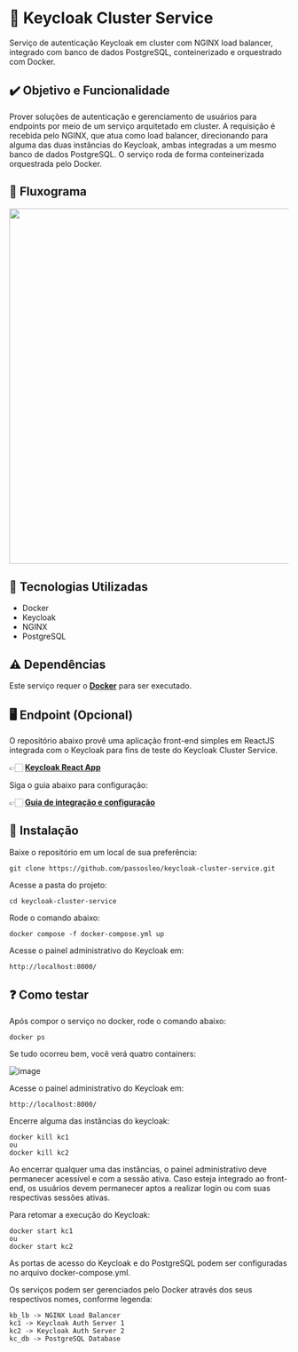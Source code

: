 # 🔑 Keycloak Cluster Service

Serviço de autenticação Keycloak em cluster com NGINX load balancer, integrado com banco de dados PostgreSQL, conteinerizado e orquestrado com Docker.


## ✔️ Objetivo e Funcionalidade

Prover soluções de autenticação e gerenciamento de usuários para endpoints por meio de um serviço arquitetado em cluster. A requisição é recebida pelo NGINX, que atua como load balancer, direcionando para alguma das duas instâncias do Keycloak, ambas integradas a um mesmo banco de dados PostgreSQL. O serviço roda de forma conteinerizada orquestrada pelo Docker.

## 🔁 Fluxograma

<img  width="640" src="https://user-images.githubusercontent.com/90735184/158608991-10152f05-e6af-4f9e-b3d8-7e485b406908.png">


## 🚀 Tecnologias Utilizadas

* Docker
* Keycloak
* NGINX
* PostgreSQL

## ⚠️ Dependências

Este serviço requer o **[Docker](https://www.docker.com/)** para ser executado.


## 🖥️ Endpoint (Opcional)

O repositório abaixo provê uma aplicação front-end simples em ReactJS integrada com o Keycloak para fins de teste do Keycloak Cluster Service. 

👉🏻 **[Keycloak React App](https://github.com/passosleo/keycloak-react-app)**

Siga o guia abaixo para configuração:

👉🏻 **[Guia de integração e configuração](https://jamboard.google.com/d/1p2sjMIA_BHvASBq7ffZ7mO2NGqeFy48nwczDjBWZuSU/viewer)**


## 🐳 Instalação

Baixe o repositório em um local de sua preferência:
```
git clone https://github.com/passosleo/keycloak-cluster-service.git
```

Acesse a pasta do projeto:
```
cd keycloak-cluster-service
```

Rode o comando abaixo:
```
docker compose -f docker-compose.yml up
```

Acesse o painel administrativo do Keycloak em:
```
http://localhost:8000/
```


## ❓ Como testar

Após compor o serviço no docker, rode o comando abaixo:
```
docker ps
```

Se tudo ocorreu bem, você verá quatro containers:

![image](https://user-images.githubusercontent.com/90735184/158616056-bd4da1ca-c1bf-4f28-b0b6-85eeb98a1ceb.png)

Acesse o painel administrativo do Keycloak em:
```
http://localhost:8000/
```

Encerre alguma das instâncias do keycloak:
```
docker kill kc1 
ou
docker kill kc2
```

Ao encerrar qualquer uma das instâncias, o painel administrativo deve permanecer acessível e com a sessão ativa. Caso esteja integrado ao front-end, os usuários devem permanecer aptos a realizar login ou com suas respectivas sessões ativas.

Para retomar a execução do Keycloak:
```
docker start kc1
ou
docker start kc2
```

As portas de acesso do Keycloak e do PostgreSQL podem ser configuradas no arquivo docker-compose.yml.

Os serviços podem ser gerenciados pelo Docker através dos seus respectivos nomes, conforme legenda:
```
kb_lb -> NGINX Load Balancer
kc1 -> Keycloak Auth Server 1
kc2 -> Keycloak Auth Server 2
kc_db -> PostgreSQL Database
```


